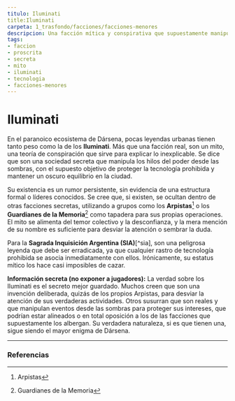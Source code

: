 ```yaml
---
titulo: Iluminati
title:Iluminati
carpeta: 1_trasfondo/facciones/facciones-menores
descripcion: Una facción mítica y conspirativa que supuestamente manipula los hilos del poder en Dársena. Su existencia es más un rumor que una realidad, pero el miedo a su influencia es un arma en sí misma.
tags:
- faccion
- proscrita
- secreta
- mito
- iluminati
- tecnologia
- facciones-menores
---
```


# Iluminati

En el paranoico ecosistema de Dársena, pocas leyendas urbanas tienen tanto peso como la de los **Iluminati**. Más que una facción real, son un mito, una teoría de conspiración que sirve para explicar lo inexplicable. Se dice que son una sociedad secreta que manipula los hilos del poder desde las sombras, con el supuesto objetivo de proteger la tecnología prohibida y mantener un oscuro equilibrio en la ciudad.

Su existencia es un rumor persistente, sin evidencia de una estructura formal o líderes conocidos. Se cree que, si existen, se ocultan dentro de otras facciones secretas, utilizando a grupos como los **Arpistas**[^arpistas] o los **Guardianes de la Memoria**[^guardianes] como tapadera para sus propias operaciones. El mito se alimenta del temor colectivo y la desconfianza, y la mera mención de su nombre es suficiente para desviar la atención o sembrar la duda.

Para la **Sagrada Inquisición Argentina (SIA)**[^sia], son una peligrosa leyenda que debe ser erradicada, ya que cualquier rastro de tecnología prohibida se asocia inmediatamente con ellos. Irónicamente, su estatus mítico los hace casi imposibles de cazar.

**Información secreta (no exponer a jugadores):** La verdad sobre los Iluminati es el secreto mejor guardado. Muchos creen que son una invención deliberada, quizás de los propios Arpistas, para desviar la atención de sus verdaderas actividades. Otros susurran que son reales y que manipulan eventos desde las sombras para proteger sus intereses, que podrían estar alineados o en total oposición a los de las facciones que supuestamente los albergan. Su verdadera naturaleza, si es que tienen una, sigue siendo el mayor enigma de Dársena.

---

### Referencias

[^arpistas]: Arpistas
[^guardianes]: Guardianes de la Memoria
